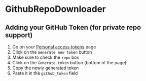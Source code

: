 # GithubRepoDownloader

## Adding your GitHub Token (for private repo support)

1. Go on your [Personal access tokens](https://github.com/settings/tokens) page
2. Click on the `Generate new token` button
3. Make sure to check the `repo` box
4. Click on the `Generate token` button (bottom of the page)
5. Copy the newly generated token
6. Paste it in the `github_token` field
